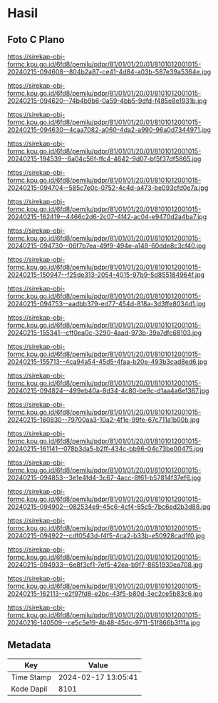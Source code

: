 # Hasil

## Foto C Plano

https://sirekap-obj-formc.kpu.go.id/6fd8/pemilu/pdpr/81/01/01/20/01/8101012001015-20240215-094608--804b2a87-ce41-4d84-a03b-587e39a5364e.jpg

https://sirekap-obj-formc.kpu.go.id/6fd8/pemilu/pdpr/81/01/01/20/01/8101012001015-20240215-094620--74b4b9b6-0a59-4bb5-9dfd-f485e8e1931b.jpg

https://sirekap-obj-formc.kpu.go.id/6fd8/pemilu/pdpr/81/01/01/20/01/8101012001015-20240215-094630--4caa7082-a060-4da2-a990-96a0d7344971.jpg

https://sirekap-obj-formc.kpu.go.id/6fd8/pemilu/pdpr/81/01/01/20/01/8101012001015-20240215-194539--6a04c56f-ffc4-4642-9d07-bf5f37df5865.jpg

https://sirekap-obj-formc.kpu.go.id/6fd8/pemilu/pdpr/81/01/01/20/01/8101012001015-20240215-094704--585c7e0c-0752-4c4d-a473-be093cfd0e7a.jpg

https://sirekap-obj-formc.kpu.go.id/6fd8/pemilu/pdpr/81/01/01/20/01/8101012001015-20240215-162419--4466c2d6-2c07-4f42-ac04-e9470d2a4ba7.jpg

https://sirekap-obj-formc.kpu.go.id/6fd8/pemilu/pdpr/81/01/01/20/01/8101012001015-20240215-094730--06f7b7ea-49f9-494e-a148-60dde8c3cf40.jpg

https://sirekap-obj-formc.kpu.go.id/6fd8/pemilu/pdpr/81/01/01/20/01/8101012001015-20240215-150947--f25de313-2054-4015-97b9-5d855184964f.jpg

https://sirekap-obj-formc.kpu.go.id/6fd8/pemilu/pdpr/81/01/01/20/01/8101012001015-20240215-094753--aadbb379-ed77-454d-818a-3d3ffe8034d1.jpg

https://sirekap-obj-formc.kpu.go.id/6fd8/pemilu/pdpr/81/01/01/20/01/8101012001015-20240215-155341--cff0ea0c-3290-4aad-973b-39a7dfc68103.jpg

https://sirekap-obj-formc.kpu.go.id/6fd8/pemilu/pdpr/81/01/01/20/01/8101012001015-20240215-155713--4ca94a54-45d5-4faa-b20e-493b3cad8ed6.jpg

https://sirekap-obj-formc.kpu.go.id/6fd8/pemilu/pdpr/81/01/01/20/01/8101012001015-20240215-094824--499eb40a-8d34-4c80-be9c-d1aa4a6e1367.jpg

https://sirekap-obj-formc.kpu.go.id/6fd8/pemilu/pdpr/81/01/01/20/01/8101012001015-20240215-160830--79700aa3-10a2-4f1e-99fe-67c711a1b00b.jpg

https://sirekap-obj-formc.kpu.go.id/6fd8/pemilu/pdpr/81/01/01/20/01/8101012001015-20240215-161141--078b3da5-b2ff-434c-bb96-04c73be00475.jpg

https://sirekap-obj-formc.kpu.go.id/6fd8/pemilu/pdpr/81/01/01/20/01/8101012001015-20240215-094853--3e1e4fd4-3c67-4acc-8f61-b57814f37ef6.jpg

https://sirekap-obj-formc.kpu.go.id/6fd8/pemilu/pdpr/81/01/01/20/01/8101012001015-20240215-094902--082534e9-45c6-4cf4-85c5-7bc6ed2b3d88.jpg

https://sirekap-obj-formc.kpu.go.id/6fd8/pemilu/pdpr/81/01/01/20/01/8101012001015-20240215-094922--cdf0543d-f4f5-4ca2-b33b-e50928cad1f0.jpg

https://sirekap-obj-formc.kpu.go.id/6fd8/pemilu/pdpr/81/01/01/20/01/8101012001015-20240215-094933--6e8f3cf1-7ef5-42ea-b9f7-8651930ea708.jpg

https://sirekap-obj-formc.kpu.go.id/6fd8/pemilu/pdpr/81/01/01/20/01/8101012001015-20240215-162113--e2f97fd8-e2bc-43f5-b80d-3ec2ce5b83c6.jpg

https://sirekap-obj-formc.kpu.go.id/6fd8/pemilu/pdpr/81/01/01/20/01/8101012001015-20240216-140509--ce5c5e19-4b48-45dc-9711-51f866b3f11a.jpg


## Metadata

| Key        | Value               |
| ---------- | ------------------- |
| Time Stamp | 2024-02-17 13:05:41 |
| Kode Dapil | 8101                |



